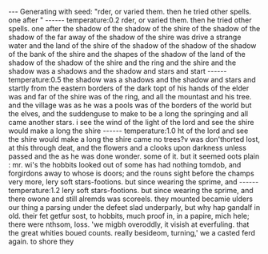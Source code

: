 --- Generating with seed: "rder, or varied them. then he tried other spells. one after "
------ temperature:0.2
rder, or varied them. then he tried other spells. one after the shadow of the shadow of the shire of the shadow of the shadow of the far away of the shadow of the shire was drive a strange water and the land of the shire of the shadow of the shadow of the shadow of the bank of the shire and the shapes of the shadow of the land of the shadow of the shadow of the shire and the ring and the shire and the shadow was a shadows and the shadow and stars and start
------ temperature:0.5
 the shadow was a shadows and the shadow and stars and startly from the eastern borders of the dark topt of his hands of the elder was and far of the shire was of the ring, and all the mountast and his tree. and the village was as he was a pools was of the borders of the world but the elves, and the suddenguse to make to be a long the springing and all came another stars. i see the wind of the light of the lord and see the shire would make a long the shire
------ temperature:1.0
ht of the lord and see the shire would make a long the shire came no trees?v was don'thorted lost, at this through deat, and the flowers and a clooks upon darkness unless passed and the as he was done wonder. some of it. but it seemed oots plain : mr. wi's the hobbits looked out of some has had nothing tomdob, and forgirdons away to whose is doors; and the rouns sight before the champs very more, lery soft stars-footions. but since wearing the sprime, and 
------ temperature:1.2
lery soft stars-footions. but since wearing the sprime, and there owone and still alremds was scoreels. they mounted becamie ulders our thing a parsing under the defeet slad underparly, but why hap gandalf in old. their fet getfur sost, to hobbits, much proof in, in a papire, mich hele; there were nthsom, loss. 'we migbh overoddly, it visish at everfuling. that the great whities boued counts. really besideom, turning,' we a casted ferd again. to shore they
